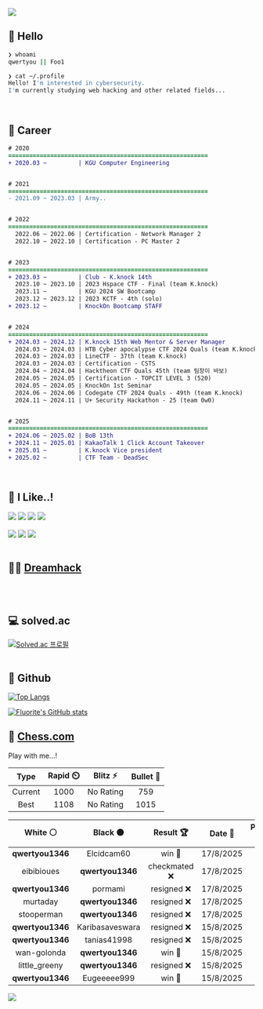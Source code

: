<div align=left>
  <img src="https://capsule-render.vercel.app/api?type=waving&height=300&color=00f0e0&text=•⩊•" />
<br>

## 👋 Hello
```zsh
❯ whoami
qwertyou || Foo1

❯ cat ~/.profile
Hello! I'm interested in cybersecurity.
I'm currently studying web hacking and other related fields...
```
<br>
  
## 🌱 Career
```diff
# 2020
=========================================================
+ 2020.03 ~         | KGU Computer Engineering


# 2021
=========================================================
- 2021.09 ~ 2023.03 | Army..


# 2022
=========================================================
  2022.06 ~ 2022.06 | Certification - Network Manager 2
  2022.10 ~ 2022.10 | Certification - PC Master 2


# 2023
=========================================================
+ 2023.03 ~         | Club - K.knock 14th
  2023.10 ~ 2023.10 | 2023 Hspace CTF - Final (team K.knock)
  2023.11 ~         | KGU 2024 SW Bootcamp
  2023.12 ~ 2023.12 | 2023 KCTF - 4th (solo)
+ 2023.12 ~         | KnockOn Bootcamp STAFF


# 2024
=========================================================
+ 2024.03 ~ 2024.12 | K.knock 15th Web Mentor & Server Manager
  2024.03 ~ 2024.03 | HTB Cyber apocalypse CTF 2024 Quals (team K.knock)
  2024.03 ~ 2024.03 | LineCTF - 37th (team K.knock)
  2024.03 ~ 2024.03 | Certification - CSTS
  2024.04 ~ 2024.04 | Hacktheon CTF Quals 45th (team 팀장이 바보)
  2024.05 ~ 2024.05 | Certification - TOPCIT LEVEL 3 (520)
  2024.05 ~ 2024.05 | KnockOn 1st Seminar
  2024.06 ~ 2024.06 | Codegate CTF 2024 Quals - 49th (team K.knock)
  2024.11 ~ 2024.11 | U+ Security Hackathon - 25 (team 0w0)


# 2025
=========================================================
+ 2024.06 ~ 2025.02 | BoB 13th
+ 2024.11 ~ 2025.01 | KakaoTalk 1 Click Account Takeover
+ 2025.01 ~         | K.knock Vice president
+ 2025.02 ~         | CTF Team - DeadSec
```
<br>

## 🔨 I Like..!
<img src="https://img.shields.io/badge/Java-ED8B00?style=for-the-badge&logo=openjdk&logoColor=white">
<img src="https://img.shields.io/badge/python-3776AB?style=for-the-badge&logo=python&logoColor=white">
<img src="https://img.shields.io/badge/PHP-777BB4?style=for-the-badge&logo=php&logoColor=white">
<img src="https://img.shields.io/badge/Node.js-43853D?style=for-the-badge&logo=node.js&logoColor=white">
<br><br>
<img src="https://img.shields.io/badge/linux-FCC624?style=for-the-badge&logo=linux&logoColor=black"> 
<img src="https://img.shields.io/badge/docker-%230db7ed.svg?style=for-the-badge&logo=docker&logoColor=white">
<img src="https://img.shields.io/badge/GIT-E44C30?style=for-the-badge&logo=git&logoColor=white">
<br><br>

## 👨‍💻 [Dreamhack](https://dreamhack.io/users/40186)
<br><br>


## 💻 solved.ac
[![Solved.ac
프로필](http://mazassumnida.wtf/api/v2/generate_badge?boj=qwertyou)](https://solved.ac/qwertyou)
<br><br>

## 🚀 Github
[![Top Langs](https://github-readme-stats.vercel.app/api/top-langs/?username=qw3rtyou&layout=compact)](https://github.com/qw3rtyou/github-readme-stats)

[![Fluorite's GitHub stats](https://github-readme-stats.vercel.app/api?username=qw3rtyou)](https://github.com/anuraghazra/github-readme-stats)

## 🏁 [Chess.com](https://www.chess.com/)
Play with me...!
<!--START_SECTION:chessStats-->
<!-- Automatically generated with https://github.com/Balastrong/chess-stats-action -->

| Type | Rapid ⏲️ | Blitz ⚡ | Bullet 🔫 |
|:---:|:---:|:---:|:---:|
| Current | 1000 | No Rating | 759 |
| Best | 1108 | No Rating | 1015 |

| White ⚪ | Black ⚫ | Result 🏆 | Date 📅 | Position 🗺️ | Type 🕕 |
|:---:|:---:|:---:|:---:|:---:|:---:|
| **qwertyou1346** | Elcidcam60 | win 🥇 | 17/8/2025 | <a href="http://www.ee.unb.ca/cgi-bin/tervo/fen.pl?select=5Q2/nq3p2/4pBpk/3pP3/P2P2P1/2PB1P1p/5K1P/8 b - - 7 44">Link</a> | Rapid |
| eibibioues | **qwertyou1346** | checkmated ❌ | 17/8/2025 | <a href="http://www.ee.unb.ca/cgi-bin/tervo/fen.pl?select=8/p1p3p1/1qp1Qk2/3p2r1/6r1/1P5N/P1P2PP1/4RRK1 b - - 4 28">Link</a> | Rapid |
| **qwertyou1346** | pormami | resigned ❌ | 17/8/2025 | <a href="http://www.ee.unb.ca/cgi-bin/tervo/fen.pl?select=6k1/pp4pp/8/q3r3/2p5/P5P1/1P5P/3KR3 w - - 0 32">Link</a> | Rapid |
| murtaday | **qwertyou1346** | resigned ❌ | 17/8/2025 | <a href="http://www.ee.unb.ca/cgi-bin/tervo/fen.pl?select=8/8/pp5p/5P2/3bR2k/8/P5K1/8 b - - 3 43">Link</a> | Rapid |
| stooperman | **qwertyou1346** | resigned ❌ | 17/8/2025 | <a href="http://www.ee.unb.ca/cgi-bin/tervo/fen.pl?select=R1nr2k1/1P1q1pbp/6p1/4p3/8/N3P1P1/2Q2P1P/1R4K1 b - - 0 36">Link</a> | Rapid |
| **qwertyou1346** | Karibasaveswara | resigned ❌ | 15/8/2025 | <a href="http://www.ee.unb.ca/cgi-bin/tervo/fen.pl?select=4R3/8/1p4n1/p1p2kP1/2Pn4/1P6/8/r1B1K3 w - - 6 50">Link</a> | Rapid |
| **qwertyou1346** | tanias41998 | resigned ❌ | 15/8/2025 | <a href="http://www.ee.unb.ca/cgi-bin/tervo/fen.pl?select=8/p6p/8/k2r4/1b6/2K4P/P7/R7 w - - 0 44">Link</a> | Rapid |
| wan-golonda | **qwertyou1346** | win 🥇 | 15/8/2025 | <a href="http://www.ee.unb.ca/cgi-bin/tervo/fen.pl?select=r6r/ppbk1pp1/5n2/3p3p/1P1Np3/P1N1B2P/2P2PPq/R2Q1RK1 w - - 1 19">Link</a> | Rapid |
| little_greeny | **qwertyou1346** | resigned ❌ | 15/8/2025 | <a href="http://www.ee.unb.ca/cgi-bin/tervo/fen.pl?select=5k2/1P3n1P/5K2/2p5/8/8/6P1/8 b - - 0 60">Link</a> | Rapid |
| **qwertyou1346** | Eugeeeee999 | win 🥇 | 15/8/2025 | <a href="http://www.ee.unb.ca/cgi-bin/tervo/fen.pl?select=r4rk1/p5pQ/3p1q2/2pPn1N1/1p3pbP/1P4P1/P1P2PB1/4RRK1 b - - 0 19">Link</a> | Rapid |

<!--END_SECTION:chessStats-->


<img src="https://capsule-render.vercel.app/api?type=waving&color=00f0e0&height=150&section=footer" />
</div>


